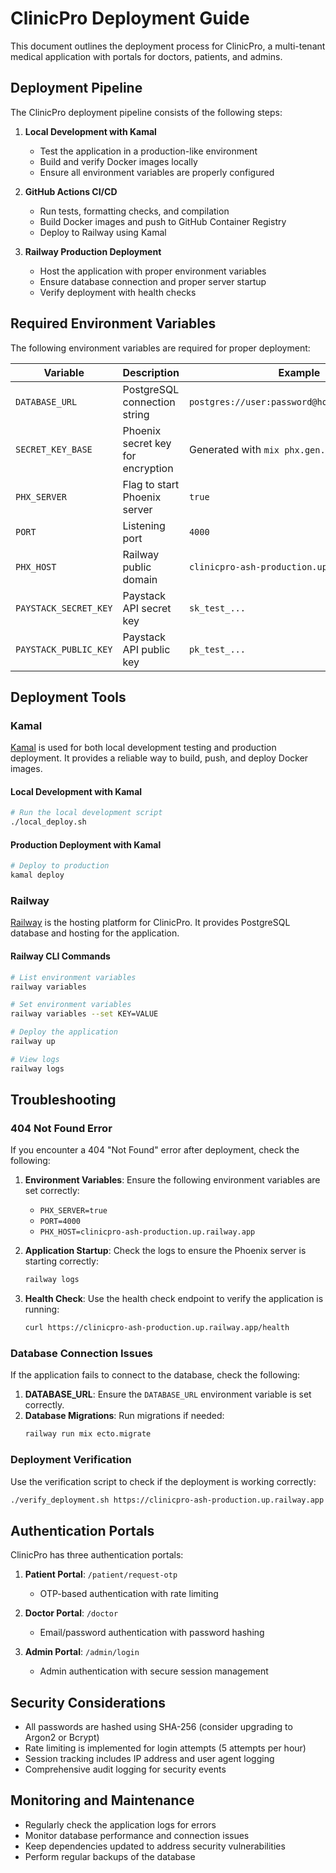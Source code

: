 # ClinicPro Deployment Guide

This document outlines the deployment process for ClinicPro, a multi-tenant medical application with portals for doctors, patients, and admins.

## Deployment Pipeline

The ClinicPro deployment pipeline consists of the following steps:

1. **Local Development with Kamal**
   - Test the application in a production-like environment
   - Build and verify Docker images locally
   - Ensure all environment variables are properly configured

2. **GitHub Actions CI/CD**
   - Run tests, formatting checks, and compilation
   - Build Docker images and push to GitHub Container Registry
   - Deploy to Railway using Kamal

3. **Railway Production Deployment**
   - Host the application with proper environment variables
   - Ensure database connection and proper server startup
   - Verify deployment with health checks

## Required Environment Variables

The following environment variables are required for proper deployment:

| Variable | Description | Example |
|----------|-------------|---------|
| `DATABASE_URL` | PostgreSQL connection string | `postgres://user:password@host:port/database` |
| `SECRET_KEY_BASE` | Phoenix secret key for encryption | Generated with `mix phx.gen.secret` |
| `PHX_SERVER` | Flag to start Phoenix server | `true` |
| `PORT` | Listening port | `4000` |
| `PHX_HOST` | Railway public domain | `clinicpro-ash-production.up.railway.app` |
| `PAYSTACK_SECRET_KEY` | Paystack API secret key | `sk_test_...` |
| `PAYSTACK_PUBLIC_KEY` | Paystack API public key | `pk_test_...` |

## Deployment Tools

### Kamal

[Kamal](https://kamal-deploy.org/) is used for both local development testing and production deployment. It provides a reliable way to build, push, and deploy Docker images.

#### Local Development with Kamal

```bash
# Run the local development script
./local_deploy.sh
```

#### Production Deployment with Kamal

```bash
# Deploy to production
kamal deploy
```

### Railway

[Railway](https://railway.app/) is the hosting platform for ClinicPro. It provides PostgreSQL database and hosting for the application.

#### Railway CLI Commands

```bash
# List environment variables
railway variables

# Set environment variables
railway variables --set KEY=VALUE

# Deploy the application
railway up

# View logs
railway logs
```

## Troubleshooting

### 404 Not Found Error

If you encounter a 404 "Not Found" error after deployment, check the following:

1. **Environment Variables**: Ensure the following environment variables are set correctly:
   - `PHX_SERVER=true`
   - `PORT=4000`
   - `PHX_HOST=clinicpro-ash-production.up.railway.app`

2. **Application Startup**: Check the logs to ensure the Phoenix server is starting correctly:
   ```bash
   railway logs
   ```

3. **Health Check**: Use the health check endpoint to verify the application is running:
   ```bash
   curl https://clinicpro-ash-production.up.railway.app/health
   ```

### Database Connection Issues

If the application fails to connect to the database, check the following:

1. **DATABASE_URL**: Ensure the `DATABASE_URL` environment variable is set correctly.
2. **Database Migrations**: Run migrations if needed:
   ```bash
   railway run mix ecto.migrate
   ```

### Deployment Verification

Use the verification script to check if the deployment is working correctly:

```bash
./verify_deployment.sh https://clinicpro-ash-production.up.railway.app
```

## Authentication Portals

ClinicPro has three authentication portals:

1. **Patient Portal**: `/patient/request-otp`
   - OTP-based authentication with rate limiting

2. **Doctor Portal**: `/doctor`
   - Email/password authentication with password hashing

3. **Admin Portal**: `/admin/login`
   - Admin authentication with secure session management

## Security Considerations

- All passwords are hashed using SHA-256 (consider upgrading to Argon2 or Bcrypt)
- Rate limiting is implemented for login attempts (5 attempts per hour)
- Session tracking includes IP address and user agent logging
- Comprehensive audit logging for security events

## Monitoring and Maintenance

- Regularly check the application logs for errors
- Monitor database performance and connection issues
- Keep dependencies updated to address security vulnerabilities
- Perform regular backups of the database

